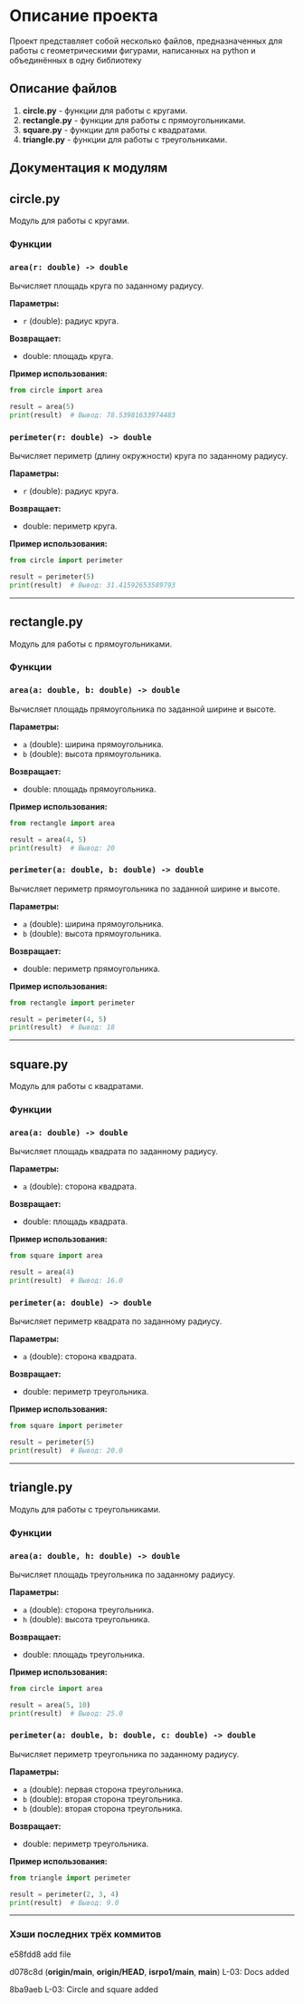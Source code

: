 # Описание проекта 
Проект представляет собой несколько файлов, предназначенных для работы с геометрическими фигурами, написанных на python и объединённых в одну библиотеку

## Описание файлов
1. **circle.py** - функции для работы с кругами.
2. **rectangle.py** - функции для работы с прямоугольниками.
3. **square.py** - функции для работы с квадратами.
4. **triangle.py** - функции для работы с треугольниками.


## Документация к модулям

## circle.py

Модуль для работы с кругами.

### Функции

### `area(r: double) -> double`

Вычисляет площадь круга по заданному радиусу.

**Параметры:**
- `r` (double): радиус круга.

**Возвращает:**
- double: площадь круга.

**Пример использования:**

```python
from circle import area

result = area(5)
print(result)  # Вывод: 78.53981633974483
```

### `perimeter(r: double) -> double`

Вычисляет периметр (длину окружности) круга по заданному радиусу.

**Параметры:**
- `r` (double): радиус круга.

**Возвращает:**
- double: периметр круга.

**Пример использования:**

```python
from circle import perimeter

result = perimeter(5)
print(result)  # Вывод: 31.41592653589793
```

---

## rectangle.py

Модуль для работы с прямоугольниками.

### Функции

### `area(a: double, b: double) -> double`

Вычисляет площадь прямоугольника по заданной ширине и высоте.

**Параметры:**
- `a` (double): ширина прямоугольника.
- `b` (double): высота прямоугольника.

**Возвращает:**
- double: площадь прямоугольника.

**Пример использования:**

```python
from rectangle import area

result = area(4, 5)
print(result)  # Вывод: 20
```

### `perimeter(a: double, b: double) -> double`

Вычисляет периметр прямоугольника по заданной ширине и высоте.

**Параметры:**
- `a` (double): ширина прямоугольника.
- `b` (double): высота прямоугольника.

**Возвращает:**
- double: периметр прямоугольника.

**Пример использования:**

```python
from rectangle import perimeter

result = perimeter(4, 5)
print(result)  # Вывод: 18
```

---

## square.py

Модуль для работы с квадратами.

### Функции

### `area(a: double) -> double`

Вычисляет площадь квадрата по заданному радиусу.

**Параметры:**
- `a` (double): сторона квадрата.

**Возвращает:**
- double: площадь квадрата.

**Пример использования:**

```python
from square import area

result = area(4)
print(result)  # Вывод: 16.0
```

### `perimeter(a: double) -> double`

Вычисляет периметр квадрата по заданному радиусу.

**Параметры:**
- `a` (double): сторона квадрата.

**Возвращает:**
- double: периметр треугольника.

**Пример использования:**

```python
from square import perimeter

result = perimeter(5)
print(result)  # Вывод: 20.0
```

---

## triangle.py

Модуль для работы с треугольниками.

### Функции

### `area(a: double, h: double) -> double`

Вычисляет площадь треугольника по заданному радиусу.

**Параметры:**
- `a` (double): сторона треугольника.
-  `h` (double): высота треугольника.

**Возвращает:**
- double: площадь треугольника.

**Пример использования:**

```python
from circle import area

result = area(5, 10)
print(result)  # Вывод: 25.0
```

### `perimeter(a: double, b: double, c: double) -> double`

Вычисляет периметр треугольника по заданному радиусу.

**Параметры:**
- `a` (double): первая сторона треугольника.
-  `b` (double): вторая сторона треугольника.
-  `b` (double): вторая сторона треугольника.

**Возвращает:**
- double: периметр треугольника.

**Пример использования:**

```python
from triangle import perimeter

result = perimeter(2, 3, 4)
print(result)  # Вывод: 9.0
```

---

### Хэши последних трёх коммитов
e58fdd8 add file

d078c8d (**origin/main**, **origin/HEAD**, **isrpo1/main**, **main**) L-03: Docs added

8ba9aeb L-03: Circle and square added
